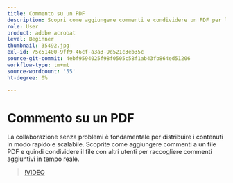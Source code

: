 ```yaml
---
title: Commento su un PDF
description: Scopri come aggiungere commenti e condividere un PDF per la revisione con altri
role: User
product: adobe acrobat
level: Beginner
thumbnail: 35492.jpg
exl-id: 75c51400-9ff9-46cf-a3a3-9d521c3eb35c
source-git-commit: 4ebf9594025f98f0505c58f1ab43fb864ed51206
workflow-type: tm+mt
source-wordcount: '55'
ht-degree: 0%

---
```


# Commento su un PDF

La collaborazione senza problemi è fondamentale per distribuire i contenuti in modo rapido e scalabile. Scoprite come aggiungere commenti a un file PDF e quindi condividere il file con altri utenti per raccogliere commenti aggiuntivi in tempo reale.

>[!VIDEO](https://video.tv.adobe.com/v/35492?quality=12&learn=on&hidetitle=true)
